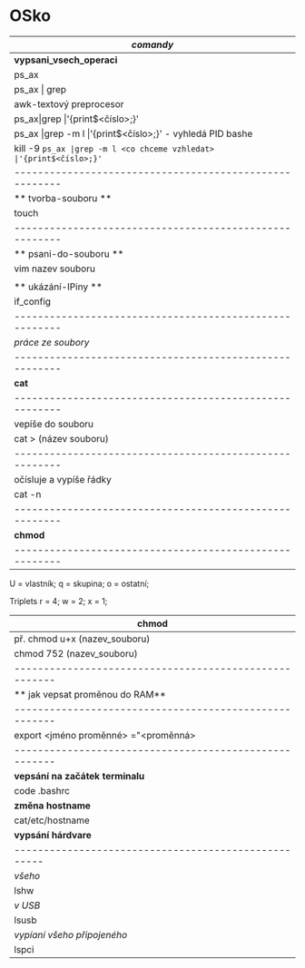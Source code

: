 # OSko
|       *comandy*                                       |
|-------------------------------------------------------|
|**vypsani_vsech_operaci**                              |
|          ps_ax                                        |
|    ps_ax \| grep <co cheme vhledat>                                  |
| awk-textový preprocesor                               |
|ps_ax\|grep <co chceme vzhledat>\|'{print$<číslo>;}'                             |
|ps_ax \|grep -m l <co chceme vzhledat> \|'{print$<číslo>;}' - vyhledá PID bashe  |
|kill -9 `ps_ax \|grep -m l <co chceme vzhledat> \|'{print$<číslo>;}'`            |
|-------------------------------------------------------|
|**    tvorba-souboru   **                              |
|           touch                                       |
|-------------------------------------------------------|
|**   psani-do-souboru  **                              | 
|     vim nazev souboru                                 |
||------------------------------------------------------|
|**    ukázání-IPiny    **                              |
|        if_config                                      |
|-------------------------------------------------------|
|    *práce ze soubory*                                 |
|-------------------------------------------------------|
|        **cat**                                        |
|-------------------------------------------------------|
|     vepíše do souboru                                 |
|  cat > (název souboru)                                |
|-------------------------------------------------------|
| očísluje a vypíše řádky                               |
|         cat -n                                        |
|-------------------------------------------------------|
|        **chmod**                                      |
|-------------------------------------------------------|

U = vlastník;
q = skupina;
o = ostatní;

Triplets
r = 4;
w = 2;
x = 1;

|         chmod                                        |
|------------------------------------------------------|
|  př. chmod u+x (nazev_souboru)                       |
|  chmod 752 (nazev_souboru)                           |
|------------------------------------------------------|
|        ** jak vepsat proměnou do RAM**                                       |
|------------------------------------------------------|
|export <jméno proměnné> ="<proměnná>|
|------------------------------------------------------|
|**vepsání na začátek terminalu**|
|code .bashrc|
|**změna hostname**|
|cat/etc/hostname|
|**vypsání hárdvare**|
|----------------------------------------------------|
|*všeho*|
|lshw|
|*v USB*|
|lsusb|
|*vypíaní všeho připojeného*|
|lspci|
